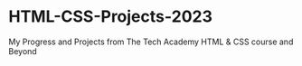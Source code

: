 # HTML-CSS-Projects-2023
My Progress and Projects from The Tech Academy HTML &amp; CSS course and Beyond

